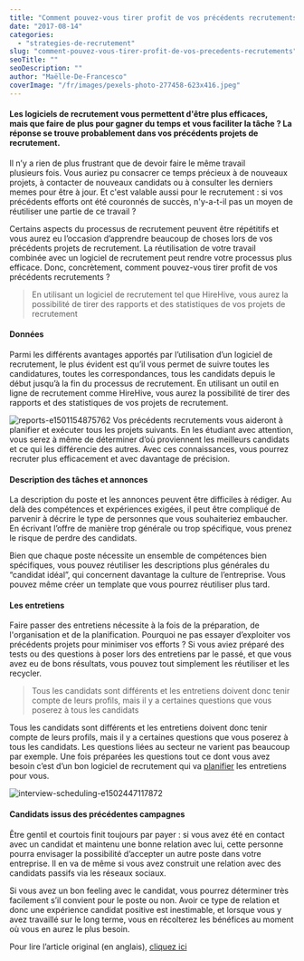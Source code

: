 ```yaml
---
title: "Comment pouvez-vous tirer profit de vos précédents recrutements ?"
date: "2017-08-14"
categories:
  - "strategies-de-recrutement"
slug: "comment-pouvez-vous-tirer-profit-de-vos-precedents-recrutements"
seoTitle: ""
seoDescription: ""
author: "Maëlle-De-Francesco"
coverImage: "/fr/images/pexels-photo-277458-623x416.jpeg"
---
```


#### Les logiciels de recrutement vous permettent d'être plus efficaces, mais que faire de plus pour gagner du temps et vous faciliter la tâche ? La réponse se trouve probablement dans vos précédents projets de recrutement.

Il n’y a rien de plus frustrant que de devoir faire le même travail plusieurs fois. Vous auriez pu consacrer ce temps précieux à de nouveaux projets, à contacter de nouveaux candidats ou à consulter les derniers memes pour être à jour. Et c'est valable aussi pour le recrutement : si vos précédents efforts ont été couronnés de succès, n'y-a-t-il pas un moyen de réutiliser une partie de ce travail ?

Certains aspects du processus de recrutement peuvent être répétitifs et vous aurez eu l’occasion d’apprendre beaucoup de choses lors de vos précédents projets de recrutement. La réutilisation de votre travail combinée avec un logiciel de recrutement peut rendre votre processus plus efficace. Donc, concrètement, comment pouvez-vous tirer profit de vos précédents recrutements ?

> En utilisant un logiciel de recrutement tel que HireHive, vous aurez la possibilité de tirer des rapports et des statistiques de vos projets de recrutement

#### **Données**

Parmi les différents avantages apportés par l’utilisation d’un logiciel de recrutement, le plus évident est qu’il vous permet de suivre toutes les candidatures, toutes les correspondances, tous les candidats depuis le début jusqu’à la fin du processus de recrutement. En utilisant un outil en ligne de recrutement comme HireHive, vous aurez la possibilité de tirer des rapports et des statistiques de vos projets de recrutement.

![reports-e1501154875762](/fr/images/reports-e1501154875762.jpg) Vos précédents recrutements vous aideront à planifier et exécuter tous les projets suivants. En les étudiant avec attention, vous serez à même de déterminer d’où proviennent les meilleurs candidats et ce qui les différencie des autres. Avec ces connaissances, vous pourrez recruter plus efficacement et avec davantage de précision.

#### **Description des tâches et annonces**

La description du poste et les annonces peuvent être difficiles à rédiger. Au delà des compétences et expériences exigées, il peut être compliqué de parvenir à décrire le type de personnes que vous souhaiteriez embaucher. En écrivant l’offre de manière trop générale ou trop spécifique, vous prenez le risque de perdre des candidats.

Bien que chaque poste nécessite un ensemble de compétences bien spécifiques, vous pouvez réutiliser les descriptions plus générales du “candidat idéal”, qui concernent davantage la culture de l’entreprise. Vous pouvez même créer un template que vous pourrez réutiliser plus tard.

#### **Les entretiens**

Faire passer des entretiens nécessite à la fois de la préparation, de l'organisation et de la planification. Pourquoi ne pas essayer d’exploiter vos précédents projets pour minimiser vos efforts ? Si vous aviez préparé des tests ou des questions à poser lors des entretiens par le passé, et que vous avez eu de bons résultats, vous pouvez tout simplement les réutiliser et les recycler.

> Tous les candidats sont différents et les entretiens doivent donc tenir compte de leurs profils, mais il y a certaines questions que vous poserez à tous les candidats

Tous les candidats sont différents et les entretiens doivent donc tenir compte de leurs profils, mais il y a certaines questions que vous poserez à tous les candidats. Les questions liées au secteur ne varient pas beaucoup par exemple. Une fois préparées les questions tout ce dont vous avez besoin c’est d’un bon logiciel de recrutement qui va [planifier](https://hirehive.com/fr/fonctionnalites/#interview) les entretiens pour vous.

![interview-scheduling-e1502447117872](/fr/images/interview-scheduling-e1502447117872.jpg)

#### **Candidats issus des précédentes campagnes**

Être gentil et courtois finit toujours par payer : si vous avez été en contact avec un candidat et maintenu une bonne relation avec lui, cette personne pourra envisager la possibilité d’accepter un autre poste dans votre entreprise. Il en va de même si vous avez construit une relation avec des candidats passifs via les réseaux sociaux.

Si vous avez un bon feeling avec le candidat, vous pourrez déterminer très facilement s’il convient pour le poste ou non. Avoir ce type de relation et donc une expérience candidat positive est inestimable, et lorsque vous y avez travaillé sur le long terme, vous en récolterez les bénéfices au moment où vous en aurez le plus besoin.

Pour lire l’article original (en anglais), [cliquez ici](https://hirehive.com/blog/can-make-past-recruiting-projects-work-now/)
